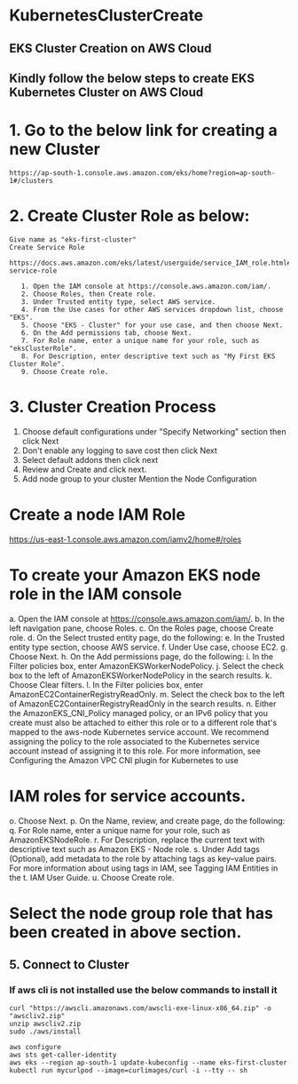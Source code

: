 # KubernetesClusterCreate

## EKS Cluster Creation on AWS Cloud
## Kindly follow the below steps to create EKS Kubernetes Cluster on AWS Cloud

# 1. Go to the below link for creating a new Cluster
```
https://ap-south-1.console.aws.amazon.com/eks/home?region=ap-south-1#/clusters
```
# 2. Create Cluster Role as below:
 ```
Give name as "eks-first-cluster"
Create Service Role
 
 https://docs.aws.amazon.com/eks/latest/userguide/service_IAM_role.html#create-service-role
 
    1. Open the IAM console at https://console.aws.amazon.com/iam/.
    2. Choose Roles, then Create role.
    3. Under Trusted entity type, select AWS service.
    4. From the Use cases for other AWS services dropdown list, choose "EKS".
    5. Choose "EKS - Cluster" for your use case, and then choose Next.
    6. On the Add permissions tab, choose Next.
    7. For Role name, enter a unique name for your role, such as "eksClusterRole".
    8. For Description, enter descriptive text such as "My First EKS Cluster Role".
    9. Choose Create role.
   ``` 
# 3. Cluster Creation Process
1. Choose default configurations under "Specify Networking" section then click Next
2. Don't enable any logging to save cost then click Next
3. Select default addons then click next
4. Review and Create and click next.
4. Add node group to your cluster
Mention the Node Configuration

# Create a node IAM Role
https://us-east-1.console.aws.amazon.com/iamv2/home#/roles

# To create your Amazon EKS node role in the IAM console

a. Open the IAM console at https://console.aws.amazon.com/iam/.
b. In the left navigation pane, choose Roles.
c. On the Roles page, choose Create role.
d. On the Select trusted entity page, do the following:
e. In the Trusted entity type section, choose AWS service.
f. Under Use case, choose EC2.
g. Choose Next.
h. On the Add permissions page, do the following:
i. In the Filter policies box, enter AmazonEKSWorkerNodePolicy.
j. Select the check box to the left of AmazonEKSWorkerNodePolicy in the search results.
k. Choose Clear filters.
l. In the Filter policies box, enter AmazonEC2ContainerRegistryReadOnly.
m. Select the check box to the left of AmazonEC2ContainerRegistryReadOnly in the search results.
n. Either the AmazonEKS_CNI_Policy managed policy, or an IPv6 policy that you create must also be attached to either this role or to a different role that's mapped to the aws-node Kubernetes service account. We recommend assigning the policy to the role associated to the Kubernetes service account instead of assigning it to this role. For more information, see Configuring the Amazon VPC CNI plugin for Kubernetes to use 

# IAM roles for service accounts.
o. Choose Next.
p. On the Name, review, and create page, do the following:
q. For Role name, enter a unique name for your role, such as AmazonEKSNodeRole.
r. For Description, replace the current text with descriptive text such as Amazon EKS - Node role.
s. Under Add tags (Optional), add metadata to the role by attaching tags as key–value pairs. For more information about using tags in IAM, see Tagging IAM Entities in the t. IAM User Guide.
u. Choose Create role.

# Select the node group role that has been created in above section.

## 5. Connect to Cluster
### If aws cli is not installed use the below commands to install it  
```
curl "https://awscli.amazonaws.com/awscli-exe-linux-x86_64.zip" -o "awscliv2.zip"  
unzip awscliv2.zip  
sudo ./aws/install  

aws configure  
aws sts get-caller-identity  
aws eks --region ap-south-1 update-kubeconfig --name eks-first-cluster  
kubectl run mycurlpod --image=curlimages/curl -i --tty -- sh  
```
